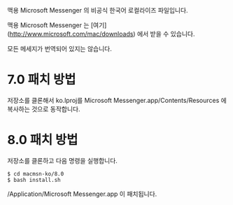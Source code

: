 맥용 Microsoft Messenger 의 비공식 한국어 로컬라이즈 파일입니다.

맥용 Microsoft Messenger 는 [여기] (http://www.microsoft.com/mac/downloads) 에서 받을 수 있습니다.

모든 메세지가 번역되어 있지는 않습니다.

# 7.0 패치 방법
저장소를 클론해서 ko.lproj를 Microsoft Messenger.app/Contents/Resources 에 복사하는 것으로 동작합니다.

# 8.0 패치 방법
저장소를 클론하고 다음 명령을 실행합니다.

	$ cd macmsn-ko/8.0
	$ bash install.sh

/Application/Microsoft Messenger.app 이 패치됩니다.
